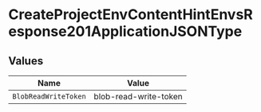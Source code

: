 # CreateProjectEnvContentHintEnvsResponse201ApplicationJSONType


## Values

| Name                  | Value                 |
| --------------------- | --------------------- |
| `BlobReadWriteToken`  | blob-read-write-token |
